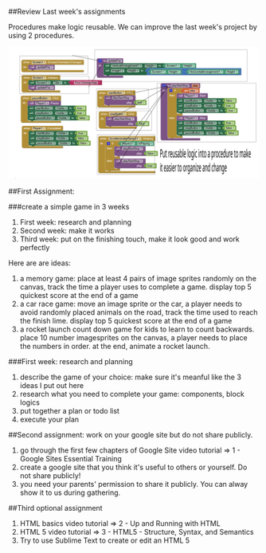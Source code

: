 ##Review Last week's assignments

Procedures make logic reusable. We can improve the last week's project by using 2 procedures.

![Screenshot block logic](Improved-with-procedure.svg  "Procdures")

##First Assignment:

###create a simple game in 3 weeks

1. First week: research and planning
2. Second week: make it works
3. Third week: put on the finishing touch, make it look good and work perfectly

Here are are ideas:

1. a memory game: place at least 4 pairs of image sprites randomly on the canvas, track the time a player uses to complete a game. display top 5 quickest score at the end of a game
2. a car race game: move an image sprite or the car, a player needs to avoid randomly placed animals on the road, track the time used to reach the finish lime. display top 5 quickest score at the end of a game
3. a rocket launch count down game for kids to learn to count backwards. place 10 number imagesprites on the canvas, a player needs to place the numbers in order. at the end, animate a rocket launch.

###First week: research and planning

1. describe the game of your choice: make sure it's meanful like the 3 ideas I put out here
2. research what you need to complete your game: components, block logics
3. put together a plan or todo list
4. execute your plan

##Second assignment: work on your google site but do not share publicly.

1. go through the first few chapters of Google Site video tutorial => 1 - Google Sites Essential Training
2. create a google site that you think it's useful to others or yourself. Do not share publicly!
3. you need your parents' permission to share it publicly. You can alway show it to us during gathering.

##Third optional assignment

1. HTML basics video tutorial => 2 - Up and Running with HTML
2. HTML 5 video tutorial => 3 - HTML5 - Structure, Syntax, and Semantics
3. Try to use Sublime Text to create or edit an HTML 5

